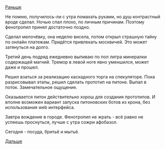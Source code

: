 [Раньше](2015.08.26.md)

Не помню, получилось-ли с утра помахать руками, но душ контрастный вроде сделал.
Ночью спал плохо, по личным причинам. Поэтому фенотропил принял достаточно поздно.

Сделал мелочёвку, она неделю висела, потом открыл страшную тайну по онлайн платежам. Придётся привлекать москвичей. Это может затянуться на долго.

Третий день подряд ежедневно выпиваю по пол литра минералки содержащей магний. Тремор в левой ноге явно уменшился, может даже и прошел.

Решил взаться за реализацию каскадного торга на спекуляторе.
Пока разрисовывал этапы, решил сделать прототип на питоне. Выпал в поток. Замечательное ощущение.

Оказывается питон действительно хорош для создания прототипов.
И вполне возможен вариант запуска питоновских ботов из крона, без использования web интерфейса.

Завтра вождение в городе. Фенотропил не жрать - всё равно не успеешь проснуться, лучше с утра сожри афобазол.

Сегодня - посуда, бритьё и мытьё.

[Дальше](2015.08.28.md)